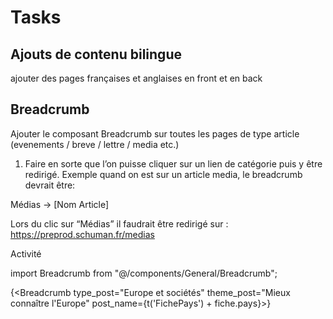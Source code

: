 
# Tasks

## Ajouts de contenu bilingue

ajouter des pages françaises et anglaises en front et en back

## Breadcrumb
Ajouter le composant Breadcrumb sur toutes les pages de type article (evenements / breve / lettre / media etc.)
1. Faire en sorte que l’on puisse cliquer sur un lien de catégorie puis y être redirigé. Exemple quand on est sur un article media, le breadcrumb devrait être:

Médias → [Nom Article]

Lors du clic sur “Médias” il faudrait être redirigé sur : https://preprod.schuman.fr/medias

Activité



import Breadcrumb from "@/components/General/Breadcrumb";

{<Breadcrumb type_post="Europe et sociétés" theme_post="Mieux connaître l'Europe" post_name={t('FichePays') + fiche.pays}></Breadcrumb>}